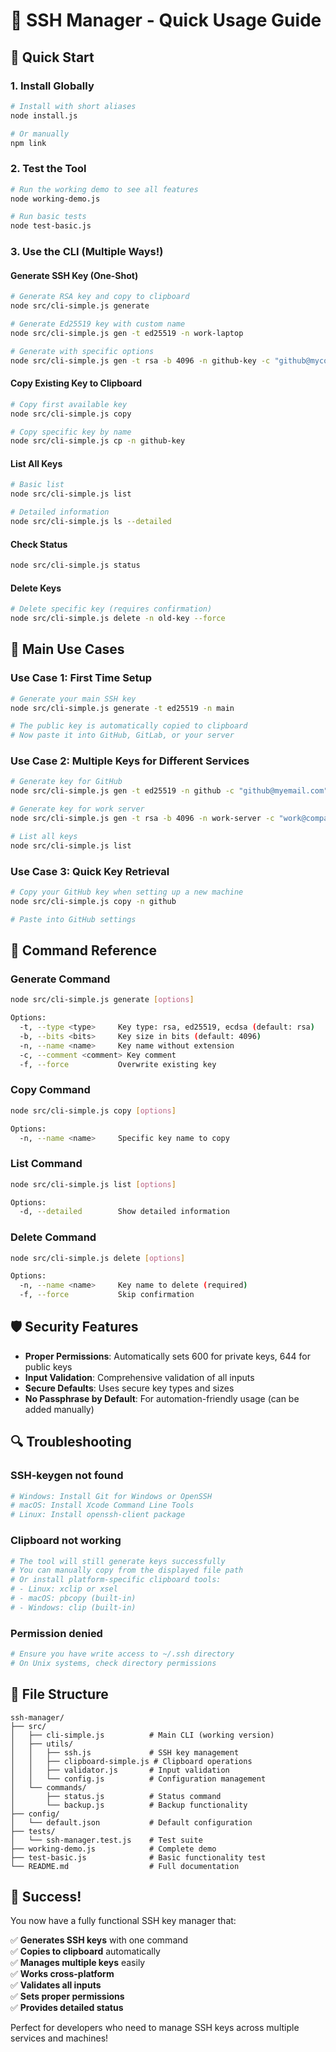 # 🔐 SSH Manager - Quick Usage Guide

## 🚀 Quick Start

### 1. Install Globally

```bash
# Install with short aliases
node install.js

# Or manually
npm link
```

### 2. Test the Tool

```bash
# Run the working demo to see all features
node working-demo.js

# Run basic tests
node test-basic.js
```

### 3. Use the CLI (Multiple Ways!)

#### Generate SSH Key (One-Shot)

```bash
# Generate RSA key and copy to clipboard
node src/cli-simple.js generate

# Generate Ed25519 key with custom name
node src/cli-simple.js gen -t ed25519 -n work-laptop

# Generate with specific options
node src/cli-simple.js gen -t rsa -b 4096 -n github-key -c "github@mycompany.com"
```

#### Copy Existing Key to Clipboard

```bash
# Copy first available key
node src/cli-simple.js copy

# Copy specific key by name
node src/cli-simple.js cp -n github-key
```

#### List All Keys

```bash
# Basic list
node src/cli-simple.js list

# Detailed information
node src/cli-simple.js ls --detailed
```

#### Check Status

```bash
node src/cli-simple.js status
```

#### Delete Keys

```bash
# Delete specific key (requires confirmation)
node src/cli-simple.js delete -n old-key --force
```

## 🎯 Main Use Cases

### Use Case 1: First Time Setup

```bash
# Generate your main SSH key
node src/cli-simple.js generate -t ed25519 -n main

# The public key is automatically copied to clipboard
# Now paste it into GitHub, GitLab, or your server
```

### Use Case 2: Multiple Keys for Different Services

```bash
# Generate key for GitHub
node src/cli-simple.js gen -t ed25519 -n github -c "github@myemail.com"

# Generate key for work server
node src/cli-simple.js gen -t rsa -b 4096 -n work-server -c "work@company.com"

# List all keys
node src/cli-simple.js list
```

### Use Case 3: Quick Key Retrieval

```bash
# Copy your GitHub key when setting up a new machine
node src/cli-simple.js copy -n github

# Paste into GitHub settings
```

## 🔧 Command Reference

### Generate Command

```bash
node src/cli-simple.js generate [options]

Options:
  -t, --type <type>     Key type: rsa, ed25519, ecdsa (default: rsa)
  -b, --bits <bits>     Key size in bits (default: 4096)
  -n, --name <name>     Key name without extension
  -c, --comment <comment> Key comment
  -f, --force           Overwrite existing key
```

### Copy Command

```bash
node src/cli-simple.js copy [options]

Options:
  -n, --name <name>     Specific key name to copy
```

### List Command

```bash
node src/cli-simple.js list [options]

Options:
  -d, --detailed        Show detailed information
```

### Delete Command

```bash
node src/cli-simple.js delete [options]

Options:
  -n, --name <name>     Key name to delete (required)
  -f, --force           Skip confirmation
```

## 🛡️ Security Features

- **Proper Permissions**: Automatically sets 600 for private keys, 644 for public keys
- **Input Validation**: Comprehensive validation of all inputs
- **Secure Defaults**: Uses secure key types and sizes
- **No Passphrase by Default**: For automation-friendly usage (can be added manually)

## 🔍 Troubleshooting

### SSH-keygen not found

```bash
# Windows: Install Git for Windows or OpenSSH
# macOS: Install Xcode Command Line Tools
# Linux: Install openssh-client package
```

### Clipboard not working

```bash
# The tool will still generate keys successfully
# You can manually copy from the displayed file path
# Or install platform-specific clipboard tools:
# - Linux: xclip or xsel
# - macOS: pbcopy (built-in)
# - Windows: clip (built-in)
```

### Permission denied

```bash
# Ensure you have write access to ~/.ssh directory
# On Unix systems, check directory permissions
```

## 📁 File Structure

```
ssh-manager/
├── src/
│   ├── cli-simple.js          # Main CLI (working version)
│   ├── utils/
│   │   ├── ssh.js             # SSH key management
│   │   ├── clipboard-simple.js # Clipboard operations
│   │   ├── validator.js       # Input validation
│   │   └── config.js          # Configuration management
│   └── commands/
│       ├── status.js          # Status command
│       └── backup.js          # Backup functionality
├── config/
│   └── default.json           # Default configuration
├── tests/
│   └── ssh-manager.test.js    # Test suite
├── working-demo.js            # Complete demo
├── test-basic.js              # Basic functionality test
└── README.md                  # Full documentation
```

## 🎉 Success!

You now have a fully functional SSH key manager that:

✅ **Generates SSH keys** with one command  
✅ **Copies to clipboard** automatically  
✅ **Manages multiple keys** easily  
✅ **Works cross-platform**  
✅ **Validates all inputs**  
✅ **Sets proper permissions**  
✅ **Provides detailed status**

Perfect for developers who need to manage SSH keys across multiple services and machines!
